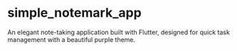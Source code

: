 # simple_notemark_app
An elegant note-taking application built with Flutter, designed for quick task management with a beautiful purple theme.
